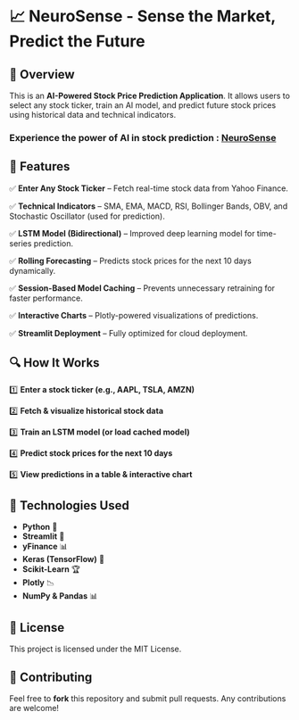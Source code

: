 # 📈 NeuroSense - Sense the Market, Predict the Future

## 🚀 Overview
This is an **AI-Powered Stock Price Prediction Application**. It allows users to select any stock ticker, train an AI model, and predict future stock prices using historical data and technical indicators.

### Experience the power of AI in stock prediction : [NeuroSense](https://neurosense.streamlit.app/)

## 🎯 Features
✅ **Enter Any Stock Ticker** – Fetch real-time stock data from Yahoo Finance.

✅ **Technical Indicators** – SMA, EMA, MACD, RSI, Bollinger Bands, OBV, and Stochastic Oscillator (used for prediction).

✅ **LSTM Model (Bidirectional)** – Improved deep learning model for time-series prediction.

✅ **Rolling Forecasting** – Predicts stock prices for the next 10 days dynamically.

✅ **Session-Based Model Caching** – Prevents unnecessary retraining for faster performance.

✅ **Interactive Charts** – Plotly-powered visualizations of predictions.

✅ **Streamlit Deployment** – Fully optimized for cloud deployment.

## 🔍 How It Works
1️⃣ **Enter a stock ticker (e.g., AAPL, TSLA, AMZN)**  

2️⃣ **Fetch & visualize historical stock data**  

3️⃣ **Train an LSTM model (or load cached model)**  

4️⃣ **Predict stock prices for the next 10 days**  

5️⃣ **View predictions in a table & interactive chart**  

## 📌 Technologies Used
- **Python** 🐍
- **Streamlit** 🎈
- **yFinance** 📊
- **Keras (TensorFlow)** 🤖
- **Scikit-Learn** 🏆
- **Plotly** 📉
- **NumPy & Pandas** 📊

## 📜 License
This project is licensed under the MIT License.

## 🤝 Contributing
Feel free to **fork** this repository and submit pull requests. Any contributions are welcome!
